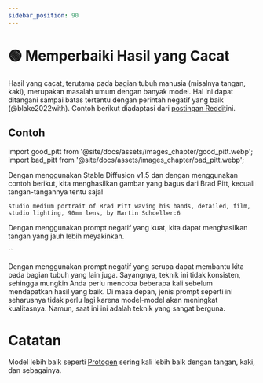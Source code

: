 ```yaml
---
sidebar_position: 90
---
```


# 🟢 Memperbaiki Hasil yang Cacat

Hasil yang cacat, terutama pada bagian tubuh manusia (misalnya tangan, kaki), merupakan masalah umum dengan banyak model. Hal ini dapat ditangani sampai batas tertentu dengan perintah negatif yang baik (@blake2022with). Contoh berikut diadaptasi dari [postingan Reddit](https://www.reddit.com/r/StableDiffusion/comments/z7salo/with_the_right_prompt_stable_diffusion_20_can_do/)ini.

## Contoh

import good_pitt from '@site/docs/assets/images_chapter/good_pitt.webp';
import bad_pitt from '@site/docs/assets/images_chapter/bad_pitt.webp';

Dengan menggunakan Stable Diffusion v1.5 dan dengan menggunakan contoh berikut, kita menghasilkan gambar yang bagus dari Brad Pitt, kecuali tangan-tangannya tentu saja!

`studio medium portrait of Brad Pitt waving his hands, detailed, film, studio lighting, 90mm lens, by Martin Schoeller:6`

<div style={{textAlign: 'center'}}>
  <LazyLoadImage src={bad_pitt} style={{width: "250px"}} />
</div>

Dengan menggunakan prompt negatif yang kuat, kita dapat menghasilkan tangan yang jauh lebih meyakinkan.

``
<div style={{textAlign: 'center'}}>
  <LazyLoadImage src={good_pitt} style={{width: "250px"}} />
</div>

Dengan menggunakan prompt negatif yang serupa dapat membantu kita pada bagian tubuh yang lain juga. Sayangnya, teknik ini tidak konsisten, sehingga mungkin Anda perlu mencoba beberapa kali sebelum mendapatkan hasil yang baik. Di masa depan, jenis prompt seperti ini seharusnya tidak perlu lagi karena model-model akan meningkat kualitasnya. Namun, saat ini ini adalah teknik yang sangat berguna.


# Catatan

Model lebih baik seperti [Protogen](https://civitai.com/models/3666/protogen-x34-official-release) sering kali lebih baik dengan tangan, kaki, dan sebagainya.